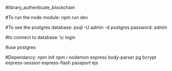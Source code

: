 #library_authenticate_blockchain

#To run the node module:
npm run dev

#To see the postgres database:
psql -U admin -d postgres
password: admin

#to connect to database:
\c login

#use postgres

#Dependancy:
npm init
npm  i nodemon
express
body-parser
pg
bcrypt
express-session
express-flash
passport
ejs


